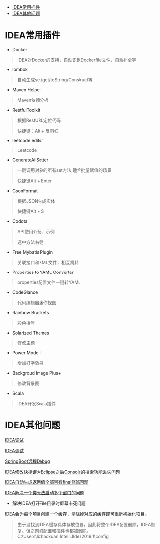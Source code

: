 - [IDEA常用插件](#cj)
- [IDEA其他问题](#ts)

# <a id="cj">IDEA常用插件</a>

- Docker

>  IDEA对Docker的支持，自动识别Dockerfile文件，自动补全等

- lombok

>  自动生成set/get/toString/Construct等

- Maven Helper

>  Maven依赖分析

- RestfulToolkit

> 根据RestURL定位代码
>
> 快捷键：Alt + 反斜杠

- leetcode editor

> Leetcode

- GenerateAllSetter

> 一键调用对象的所有set方法,适合批量赋值的场景
>
> 快捷键Alt + Enter

- GsonFormat

> 根据JSON生成实体
>
> 快捷键Alt + S

- Codota

> API使用介绍、示例
>
> 选中方法右键

- Free Mybatis Plugin

> 关联接口和XML文件，相互跳转

- Properties to YAML Converter

> properties配置文件一键转YAML

- CodeGlance

> 代码编辑器迷你视图

- Rainbow Brackets

> 彩色括号

- Solarized Themes

> 修改主题

- Power Mode II

> 增加打字效果

- Backgroud Image Plus+

> 修改背景图

- Scala
 
 > IDEA开发Scala插件

# <a id="ts">IDEA其他问题</a>

[IDEA调试](https://www.cnblogs.com/yjd_hycf_space/p/7483471.html)

[IDEA调试](https://blog.csdn.net/baidu_38634017/article/details/86484620)

[SpringBoot远程Debug](https://blog.csdn.net/weixin_42740530/article/details/89524509)

[IDEA修改快捷键为Eclipse之后Console的搜索功能丢失问题](https://blog.csdn.net/zuoyixiao/article/details/53516252)

[IDEA自动生成返回值全部带有final修饰问题](https://blog.csdn.net/weixin_45636595/article/details/102892836)

[IDEA解决一个类无法启动多个窗口的问题](https://blog.csdn.net/sinat_41905822/article/details/97813057)

- 解决IDEA打开File目录时屏幕卡死问题

IDEA会为每个项目创建一个缓存，清除掉对应的缓存即可重新初始化项目。

> 由于没找到IDEA缓存具体存放位置，因此将整个IDEA配置删除，IDEA恢复。但之前的配置和插件也都被删除。
C:\Users\lizhaoxuan\.IntelliJIdea2019.1\config